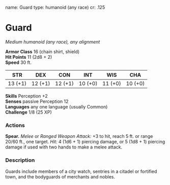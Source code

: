 name: Guard
type: humanoid (any race)
cr: .125

# Guard 
_Medium humanoid (any race), any alignment_

**Armor Class** 16 (chain shirt, shield)    
**Hit Points** 11 (2d8 + 2)    
**Speed** 30 ft.

| STR     | DEX     | CON     | INT     | WIS     | CHA     |
|---------|---------|---------|---------|---------|---------|
| 13 (+1) | 12 (+1) | 12 (+1) | 10 (+0) | 11 (+0) | 10 (+0) |   

**Skills** Perception +2    
**Senses** passive Perception 12    
**Languages** any one language (usually Common)    
**Challenge** 1/8 (25 XP) 

### Actions 
**Spear.** _Melee_ or _Ranged Weapon Attack:_ +3 to hit, reach 5 ft. or range 20/60 ft., one target. _Hit:_ 4 (1d6 + 1) piercing damage, or 5 (1d8 + 1) piercing damage if used with two hands to make a melee attack. 

### Description
Guards include members of a city watch, sentries in a citadel or fortified town, and the bodyguards of merchants and nobles. 
